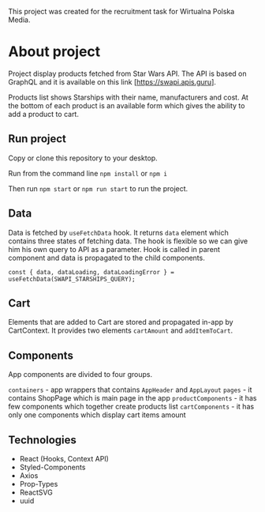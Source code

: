 This project was created for the recruitment task for Wirtualna Polska Media.

# About project

Project display products fetched from Star Wars API.
The API is based on GraphQL and it is available on this link [https://swapi.apis.guru].

Products list shows Starships with their name, manufacturers and cost. 
At the bottom of each product is an available form which gives the ability to add a product to cart.

## Run project

Copy or clone this repository to your desktop.

Run from the command line `npm install` or `npm i`

Then run `npm start` or `npm run start` to run the project.

## Data

Data is fetched by `useFetchData` hook. It returns `data` element which contains three states of fetching data.
The hook is flexible so we can give him his own query to API as a parameter.
Hook is called in parent component and data is propagated to the child components.

```const { data, dataLoading, dataLoadingError } = useFetchData(SWAPI_STARSHIPS_QUERY);```

## Cart

Elements that are added to Cart are stored and propagated in-app by CartContext. 
It provides two elements `cartAmount` and `addItemToCart`.

## Components

App components are divided to four groups.

`containers` - app wrappers that contains `AppHeader` and `AppLayout`
`pages` - it contains ShopPage which is main page in the app
`productComponents` - it has few components which together create products list
`cartComponents` - it has only one components which display cart items amount


## Technologies

* React (Hooks, Context API)
* Styled-Components
* Axios
* Prop-Types
* ReactSVG
* uuid
